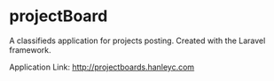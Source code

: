 # projectBoard

A classifieds application for projects posting.  Created with the Laravel framework.

Application Link: http://projectboards.hanleyc.com
